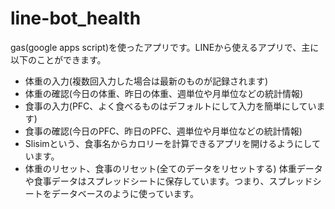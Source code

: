 # line-bot_health

gas(google apps script)を使ったアプリです。LINEから使えるアプリで、主に以下のことができます。
- 体重の入力(複数回入力した場合は最新のものが記録されます)
- 体重の確認(今日の体重、昨日の体重、週単位や月単位などの統計情報)
- 食事の入力(PFC、よく食べるものはデフォルトにして入力を簡単にしています)
- 食事の確認(今日のPFC、昨日のPFC、週単位や月単位などの統計情報)
- Slisimという、食事名からカロリーを計算できるアプリを開けるようにしています。
- 体重のリセット、食事のリセット(全てのデータをリセットする)
体重データや食事データはスプレッドシートに保存しています。つまり、スプレッドシートをデータベースのように使っています。

